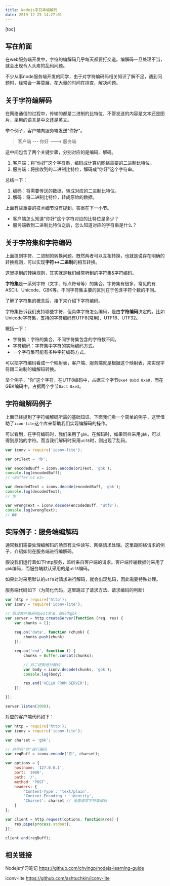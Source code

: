 ```yaml
---
title: Nodejs字符串编解码
date: 2019-12-25 14:27:01
---
```


[toc]

## 写在前面

在web服务端开发中，字符的编解码几乎每天都要打交道。编解码一旦处理不当，就会出现令人头疼的乱码问题。

不少从事node服务端开发的同学，由于对字符编码码相关知识了解不足，遇到问题时，经常会一筹莫展，花大量的时间在排查、解决问题。



## 关于字符编解码

在网络通信的过程中，传输的都是二进制的比特位，不管发送的内容是文本还是图片，采用的语言是中文还是英文。

举个例子，客户端向服务端发送"你好"。

> 客户端 --- 你好 ---> 服务端

这中间包含了两个关键步骤，分别对应的是编码、解码。

1. 客户端：将"你好"这个字符串，编码成计算机网络需要的二进制比特位。
2. 服务端：将接收到的二进制比特位，解码成"你好"这个字符串。

总结一下：

1. 编码：将需要传送的数据，转成对应的二进制比特位。
2. 解码：将二进制比特位，转成原始的数据。

上面有些重要的技术细节没有提到，答案在下一小节。

- 客户端怎么知道"你好"这个字符对应的比特位是多少？
- 服务端收到二进制比特位之后，怎么知道对应的字符串是什么？

## 关于字符集和字符编码

上面提到字符、二进制的转换问题。既然两者可以互相转换，也就是说存在明确的转换规则，可以实现**字符<->二进制**的相互转换。

这里提到的转换规则，其实就是我们经常听到的字符集&字符编码。

**字符集**是一系列字符（文字、标点符号等）的集合。字符集有很多，常见的有ASCII、Unicode、GBK等。不同字符集主要的区别在于包含字符个数的不同。

了解了字符集的概念后，接下来介绍下字符编码。

字符集告诉我们支持哪些字符，但具体字符怎么编码，是由**字符编码**决定的。比如Unicode字符集，支持的字符编码有UTF8(常用)、UTF16、UTF32。

概括一下：

- 字符集：字符的集合，不同字符集包含的字符数不同。
- 字符编码：字符集中字符的实际编码方式。
- 一个字符集可能有多种字符编码方式。

可以把字符编码看成一个映射表，客户端、服务端就是根据这个映射表，来实现字符跟二进制的编解码转换。

举个例子，"你"这个字符，在UTF8编码中，占据三个字节`0xe4 0xbd 0xa0`，而在GBK编码中，占据两个字节`0xc4 0xe3`。

## 字符编解码例子

上面已经提到了字符编解码所需的基础知识。下面我们看一个简单的例子，这里借助了`icon-lite`这个库来帮助我们实现编解码的操作。

可以看到，在字符编码时，我们采用了`gbk`。在解码时，如果同样采用`gbk`，可以得到原始的字符。而当我们解码时采用`utf8`时，则出现了乱码。

```js
var iconv = require('iconv-lite');

var oriText = '你';

var encodedBuff = iconv.encode(oriText, 'gbk');
console.log(encodedBuff);
// <Buffer c4 e3>

var decodedText = iconv.decode(encodedBuff, 'gbk');
console.log(decodedText);
// 你

var wrongText = iconv.decode(encodedBuff, 'utf8');
console.log(wrongText);
// ��
```

## 实际例子：服务端编解码

通常我们需要处理编解码的场景有文件读写、网络请求处理。这里距网络请求的例子，介绍如何在服务端进行编解码。

假设我们运行着如下http服务，监听来自客户端的请求。客户端传输数据时采用了`gbk`编码，而服务端默认采用的是`utf8`编码。

如果此时采用默认的`utf8`对请求进行解码，就会出现乱码，因此需要特殊处理。

服务端代码如下（为简化代码，这里跳过了请求方法、请求编码的判断）

```js
var http = require('http');
var iconv = require('iconv-lite');

// 假设客户端采用post方法，编码为gbk
var server = http.createServer(function (req, res) {
    var chunks = [];
    
    req.on('data', function (chunk) {
        chunks.push(chunk)
    });

    req.on('end', function () {
        chunks = Buffer.concat(chunks);

        // 对二进制进行解码
        var body = iconv.decode(chunks, 'gbk');
        console.log(body);

        res.end('HELLO FROM SERVER');
    });

});

server.listen(3000);
```

对应的客户端代码如下：

```js
var http = require('http');
var iconv = require('iconv-lite');

var charset = 'gbk';

// 对字符"你"进行编码
var reqBuff = iconv.encode('你', charset);

var options = {
    hostname: '127.0.0.1',
    port: '3000',
    path: '/',
    method: 'POST',
    headers: {
        'Content-Type': 'text/plain',
        'Content-Encoding': 'identity',
        'Charset': charset // 设置请求字符集编码
    }
};

var client = http.request(options, function(res) {
    res.pipe(process.stdout);
});

client.end(reqBuff);
```

## 相关链接

Nodejs学习笔记 https://github.com/chyingp/nodejs-learning-guide

iconv-lite https://github.com/ashtuchkin/iconv-lite
